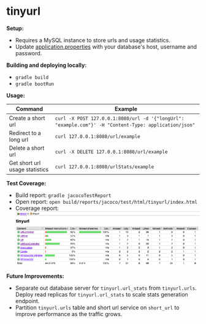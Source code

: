 # tinyurl

**Setup:**

* Requires a MySQL instance to store urls and usage statistics.
* Update [application.properties](src/main/resources/application.properties) with your database's host, username and password.

**Building and deploying locally:**

* `gradle build`
* `gradle bootRun`

**Usage:**

| Command                        | Example                                                                                               |
|--------------------------------|-------------------------------------------------------------------------------------------------------|
| Create a short url             | `curl -X POST 127.0.0.1:8080/url -d '{"longUrl": "example.com"}' -H "Content-Type: application/json"` |
| Redirect to a long url         | `curl 127.0.0.1:8080/url/example`                                                                     |
| Delete a short url             | `curl -X DELETE 127.0.0.1:8080/url/example`                                                           |
| Get short url usage statistics | `curl 127.0.0.1:8080/urlStats/example`                                                                |

**Test Coverage:**

* Build report: `gradle jacocoTestReport`
* Open report: `open build/reports/jacoco/test/html/tinyurl/index.html`
* Coverage report:
  ![test-coverage-report.png](src%2Ftest%2Fresources%2Ftest-coverage-report.png)

**Future Improvements:**
* Separate out database server for `tinyurl.url_stats` from `tinyurl.urls`. Deploy read replicas for `tinyurl.url_stats` to scale stats generation endpoint.
* Partition `tinyurl.urls` table and short url service on `short_url` to improve performance as the traffic grows.

